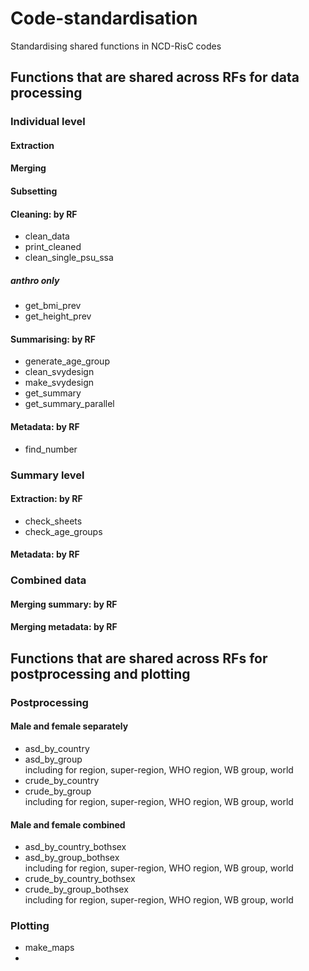 # Code-standardisation
 Standardising shared functions in NCD-RisC codes

## Functions that are shared across RFs for data processing

### Individual level

#### Extraction

#### Merging

#### Subsetting

#### Cleaning: by RF
* clean_data
* print_cleaned
* clean_single_psu_ssa

##### anthro only
* get_bmi_prev
* get_height_prev

#### Summarising: by RF
* generate_age_group
* clean_svydesign
* make_svydesign
* get_summary
* get_summary_parallel

#### Metadata: by RF
* find_number

### Summary level

#### Extraction: by RF
* check_sheets
* check_age_groups

#### Metadata: by RF

### Combined data

#### Merging summary: by RF

#### Merging metadata: by RF

## Functions that are shared across RFs for postprocessing and plotting

### Postprocessing

#### Male and female separately
* asd_by_country
* asd_by_group  
including for region, super-region, WHO region, WB group, world
* crude_by_country
* crude_by_group  
including for region, super-region, WHO region, WB group, world

#### Male and female combined
* asd_by_country_bothsex
* asd_by_group_bothsex  
including for region, super-region, WHO region, WB group, world
* crude_by_country_bothsex
* crude_by_group_bothsex  
including for region, super-region, WHO region, WB group, world

### Plotting
* make_maps
* 
